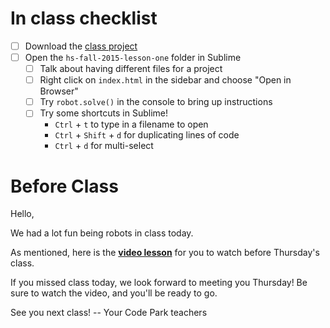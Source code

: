 # In class checklist

- [ ] Download the [class project](https://github.com/codeparkhouston/hs-fall-2015/archive/lesson-one.zip)
- [ ] Open the `hs-fall-2015-lesson-one` folder in Sublime
  - [ ] Talk about having different files for a project
  - [ ] Right click on `index.html` in the sidebar and choose "Open in Browser"
  - [ ] Try `robot.solve()` in the console to bring up instructions
  - [ ] Try some shortcuts in Sublime!
    * `Ctrl` + `t` to type in a filename to open
    * `Ctrl` + `Shift` + `d` for duplicating lines of code
    * `Ctrl` + `d` for multi-select

# Before Class

Hello,

We had a lot fun being robots in class today.

As mentioned, here is the [**video lesson**](http://codeparkhouston.com/hs-fall-2015/lesson-01/exercise/) for you to watch before Thursday's class.

If you missed class today, we look forward to meeting you Thursday! Be sure to watch the video, and you'll be ready to go.

See you next class!
-- Your Code Park teachers
